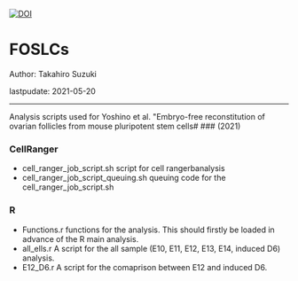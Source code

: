 
[![DOI](https://zenodo.org/badge/369186758.svg)](https://zenodo.org/badge/latestdoi/369186758)
# FOSLCs 
Author: Takahiro Suzuki

lastpudate: 2021-05-20

---
Analysis scripts used for Yoshino et al. "Embryo-free reconstitution of ovarian follicles from mouse pluripotent stem cells# ### (2021)

### CellRanger
- cell_ranger_job_script.sh
script for cell rangerbanalysis
- cell_ranger_job_script_queuing.sh
queuing code for the cell_ranger_job_script.sh

### R
- Functions.r
functions for the analysis. This should firstly be loaded in advance of the R main analysis.
- all_ells.r
A script for the all sample (E10, E11, E12, E13, E14, induced D6) analysis.
- E12_D6.r
A script for the comaprison between E12 and induced D6.
